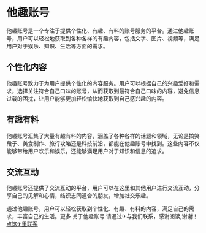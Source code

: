 # 他趣账号

他趣账号是一个专注于提供个性化、有趣、有料的账号服务的平台。通过他趣账号，用户可以轻松地获取到各种各样的有趣内容，包括文字、图片、视频等，满足用户对于娱乐、知识、生活等方面的需求。

## 个性化内容

他趣账号致力于为用户提供个性化的内容服务。用户可以根据自己的兴趣爱好和需求，选择关注符合自己口味的账号，从而获取到最符合自己口味的内容，避免信息过载的困扰，让用户能够更加轻松愉快地获取到自己感兴趣的内容。

## 有趣有料

他趣账号汇集了大量有趣有料的内容，涵盖了各种各样的话题和领域，无论是搞笑段子、美食制作、旅行攻略还是科技前沿，都能在他趣账号中找到。这些内容不仅能够带给用户欢乐和娱乐，还能够满足用户对于知识和信息的追求。

## 交流互动

他趣账号还提供了交流互动的平台，用户可以在这里和其他用户进行交流互动，分享自己的见解和心情，结识志同道合的朋友，增加社交乐趣。

通过他趣账号，用户可以轻松获取到个性化、有趣、有料的内容，满足自己的需求，丰富自己的生活。更多 关于他趣账号 请通过✈与我们联系，感谢阅读,谢谢！[点这✈里联系](https://ww.k02.cc)